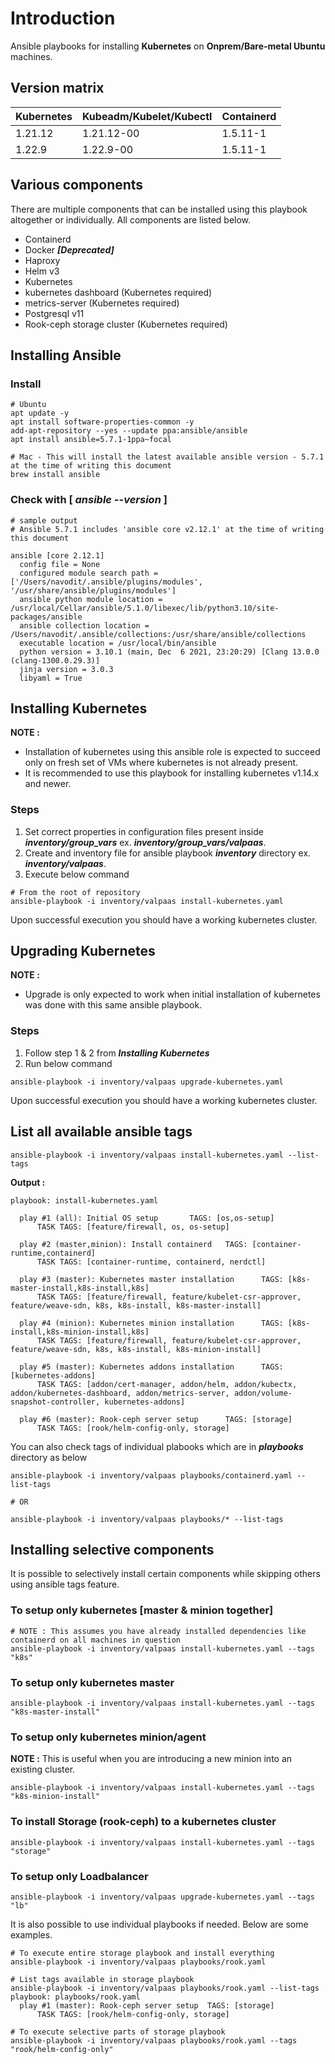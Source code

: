 
# Introduction
Ansible playbooks for installing **Kubernetes** on **Onprem/Bare-metal Ubuntu** machines.
## Version matrix
Kubernetes | Kubeadm/Kubelet/Kubectl | Containerd
-----------|-----------|-----------|
1.21.12 | 1.21.12-00 | 1.5.11-1 |
1.22.9 | 1.22.9-00 | 1.5.11-1 |
## Various components
There are multiple components that can be installed using this playbook altogether or individually. All components are listed below.
- Containerd
- Docker _**[Deprecated]**_
- Haproxy
- Helm v3
- Kubernetes
- kubernetes dashboard (Kubernetes required)
- metrics-server (Kubernetes required)
- Postgresql v11
- Rook-ceph storage cluster (Kubernetes required)

## Installing Ansible
### Install
```
# Ubuntu
apt update -y
apt install software-properties-common -y
add-apt-repository --yes --update ppa:ansible/ansible
apt install ansible=5.7.1-1ppa~focal

# Mac - This will install the latest available ansible version - 5.7.1 at the time of writing this document
brew install ansible
```
### Check with [ _**ansible --version**_ ]
```
# sample output
# Ansible 5.7.1 includes 'ansible core v2.12.1' at the time of writing this document

ansible [core 2.12.1]
  config file = None
  configured module search path = ['/Users/navodit/.ansible/plugins/modules', '/usr/share/ansible/plugins/modules']
  ansible python module location = /usr/local/Cellar/ansible/5.1.0/libexec/lib/python3.10/site-packages/ansible
  ansible collection location = /Users/navodit/.ansible/collections:/usr/share/ansible/collections
  executable location = /usr/local/bin/ansible
  python version = 3.10.1 (main, Dec  6 2021, 23:20:29) [Clang 13.0.0 (clang-1300.0.29.3)]
  jinja version = 3.0.3
  libyaml = True
```
## Installing Kubernetes
**NOTE :**
- Installation of kubernetes using this ansible role is expected to succeed only on fresh set of VMs where kubernetes is not already present.
- It is recommended to use this playbook for installing kubernetes v1.14.x and newer.

### Steps
1. Set correct properties in configuration files present inside _**inventory/group_vars**_ ex. _**inventory/group_vars/valpaas**_.
2. Create and inventory file for ansible playbook _**inventory**_ directory ex. _**inventory/valpaas**_.
3. Execute below command
```
# From the root of repository
ansible-playbook -i inventory/valpaas install-kubernetes.yaml
```
Upon successful execution you should have a working kubernetes cluster.
## Upgrading Kubernetes
**NOTE :**
- Upgrade is only expected to work when initial installation of kubernetes was done with this same ansible playbook.
### Steps
1. Follow step 1 & 2 from _**Installing Kubernetes**_
2. Run below command
```
ansible-playbook -i inventory/valpaas upgrade-kubernetes.yaml
```
Upon successful execution you should have a working kubernetes cluster.
## List all available ansible tags
```
ansible-playbook -i inventory/valpaas install-kubernetes.yaml --list-tags
```
**Output :**
```
playbook: install-kubernetes.yaml

  play #1 (all): Initial OS setup       TAGS: [os,os-setup]
      TASK TAGS: [feature/firewall, os, os-setup]

  play #2 (master,minion): Install containerd   TAGS: [container-runtime,containerd]
      TASK TAGS: [container-runtime, containerd, nerdctl]

  play #3 (master): Kubernetes master installation      TAGS: [k8s-master-install,k8s-install,k8s]
      TASK TAGS: [feature/firewall, feature/kubelet-csr-approver, feature/weave-sdn, k8s, k8s-install, k8s-master-install]

  play #4 (minion): Kubernetes minion installation      TAGS: [k8s-install,k8s-minion-install,k8s]
      TASK TAGS: [feature/firewall, feature/kubelet-csr-approver, feature/weave-sdn, k8s, k8s-install, k8s-minion-install]

  play #5 (master): Kubernetes addons installation      TAGS: [kubernetes-addons]
      TASK TAGS: [addon/cert-manager, addon/helm, addon/kubectx, addon/kubernetes-dashboard, addon/metrics-server, addon/volume-snapshot-controller, kubernetes-addons]

  play #6 (master): Rook-ceph server setup      TAGS: [storage]
      TASK TAGS: [rook/helm-config-only, storage]
```

You can also check tags of individual plabooks which are in _**playbooks**_ directory as below
```
ansible-playbook -i inventory/valpaas playbooks/containerd.yaml --list-tags

# OR

ansible-playbook -i inventory/valpaas playbooks/* --list-tags
```
## Installing selective components
It is possible to selectively install certain components while skipping others using ansible tags feature.
### To setup only kubernetes [master & minion together]
```
# NOTE : This assumes you have already installed dependencies like containerd on all machines in question
ansible-playbook -i inventory/valpaas install-kubernetes.yaml --tags "k8s"
```
### To setup only kubernetes master
```
ansible-playbook -i inventory/valpaas install-kubernetes.yaml --tags "k8s-master-install"
```
### To setup only kubernetes minion/agent
**NOTE :**
This is useful when you are introducing a new minion into an existing cluster.
```
ansible-playbook -i inventory/valpaas install-kubernetes.yaml --tags "k8s-minion-install"
```
### To install Storage (rook-ceph) to a kubernetes cluster
```
ansible-playbook -i inventory/valpaas install-kubernetes.yaml --tags "storage"
```
### To setup only Loadbalancer
```
ansible-playbook -i inventory/valpaas upgrade-kubernetes.yaml --tags "lb"
```
It is also possible to use individual playbooks if needed. Below are some examples.
```
# To execute entire storage playbook and install everything
ansible-playbook -i inventory/valpaas playbooks/rook.yaml

# List tags available in storage playbook
ansible-playbook -i inventory/valpaas playbooks/rook.yaml --list-tags
playbook: playbooks/rook.yaml
  play #1 (master): Rook-ceph server setup	TAGS: [storage]
      TASK TAGS: [rook/helm-config-only, storage]

# To execute selective parts of storage playbook
ansible-playbook -i inventory/valpaas playbooks/rook.yaml --tags "rook/helm-config-only"
```
